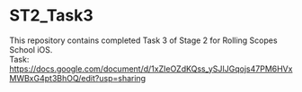 # ST2_Task3
This repository contains completed Task 3 of Stage 2 for Rolling Scopes School iOS.  
Task: https://docs.google.com/document/d/1xZIeOZdKQss_ySJIJGqojs47PM6HVxMWBxG4pt3BhOQ/edit?usp=sharing

